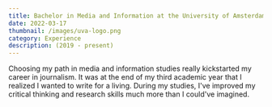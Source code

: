```yaml
---
title: Bachelor in Media and Information at the University of Amsterdam
date: 2022-03-17
thumbnail: /images/uva-logo.png
category: Experience
description: (2019 - present)
---
```

Choosing my path in media and information studies really kickstarted my career in journalism. It was at the end of my third academic year that I realized I wanted to write for a living. During my studies, I've improved my critical thinking and research skills much more than I could've imagined.